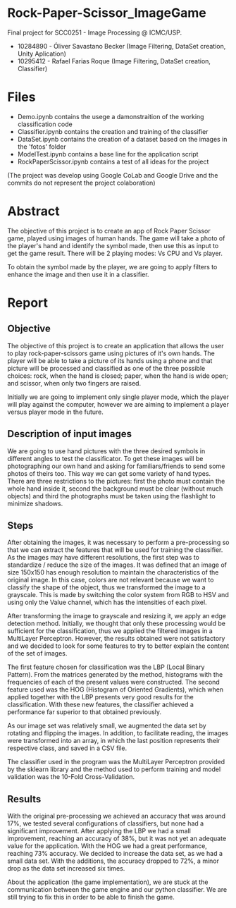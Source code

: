 # Rock-Paper-Scissor_ImageGame

Final project for SCC0251 - Image Processing @ ICMC/USP.
* 10284890 - Óliver Savastano Becker (Image Filtering, DataSet creation, Unity Aplication)
* 10295412 - Rafael Farias Roque (Image Filtering, DataSet creation, Classifier)

# Files
* Demo.ipynb contains the usege a damonstraition of the working classification code
* Classifier.ipynb contains the creation and training of the classifier
* DataSet.ipynb contains the creation of a dataset based on the images in the 'fotos' folder
* ModelTest.ipynb contains a base line for the application script
* RockPaperScissor.ipynb contains a test of all ideas for the project

(The project was develop using Google CoLab and Google Drive and the commits do not represent the project colaboration)

# Abstract

The objective of this project is to create an app of Rock Paper Scissor game, played using images of human hands. The game will take a photo of the player's hand and identify the symbol made, then use this as input to get the game result.
There will be 2 playing modes: Vs CPU and Vs player.

To obtain the symbol made by the player, we are going to apply filters to enhance the image and then use it in a classifier.

# Report

## Objective
The objective of this project is to create an application that allows the user to play rock-paper-scissors game using pictures of it's own hands. The player will be able to take a picture of its hands using a phone and that picture will be processed and classified as one of the three possible choices: rock, when the hand is closed; paper, when the hand is wide open; and scissor, when only two fingers are raised. 

Initially we are going to implement only single player mode, which the player will play against the computer, however we are aiming to implement a player versus player mode in the future.

## Description of input images
We are going to use hand pictures with the three desired symbols in different angles to test the classificator. To get these images will be photographing our own hand and asking for familiars/friends to send some photos of theirs too. This way we can get some variety of hand types. There are three restrictions to the pictures: first the photo must contain the whole hand inside it, second the background must be clear (without much objects) and third the photographs must be taken using the flashlight to minimize shadows.

## Steps
After obtaining the images, it was necessary to perform a pre-processing so that we can extract the features that will be used for training the classifier. As the images may have different resolutions, the first step was to standardize / reduce the size of the images. It was defined that an image of size 150x150 has enough resolution to maintain the characteristics of the original image. In this case, colors are not relevant because we want to classify the shape of the object, thus we transformed the image to a grayscale. This is made by switching the color system from RGB to HSV and using only the Value channel, which has the intensities of each pixel.

After transforming the image to grayscale and resizing it, we apply an edge detection method. Initially, we thought that only these processing would be sufficient for the classification, thus we applied the filtered images in a MultiLayer Perceptron. However, the results obtained were not satisfactory and we decided to look for some features to try to better explain the content of the set of images.

The first feature chosen for classification was the LBP (Local Binary Pattern). From the matrices generated by the method, histograms with the frequencies of each of the present values were constructed. The second feature used was the HOG (Histogram of Oriented Gradients), which when applied together with the LBP presents very good results for the classification. With these new features, the classifier achieved a performance far superior to that obtained previously.

As our image set was relatively small, we augmented the data set by rotating and flipping the images. In addition, to facilitate reading, the images were transformed into an array, in which the last position represents their respective class, and saved in a CSV file.

The classifier used in the program was the MultiLayer Perceptron provided by the sklearn library and the method used to perform training and model validation was the 10-Fold Cross-Validation.


## Results

With the original pre-processing we achieved an accuracy that was around 17%, we tested several configurations of classifiers, but none had a significant improvement. After applying the LBP we had a small improvement, reaching an accuracy of 38%, but it was not yet an adequate value for the application.
With the HOG we had a great performance, reaching 73% accuracy. We decided to increase the data set, as we had a small data set. With the additions, the accuracy dropped to 72%, a minor drop as the data set increased six times.

About the application (the game implementation), we are stuck at the communication between the game engine and our python classifier. We are still trying to fix this in order to be able to finish the game.
